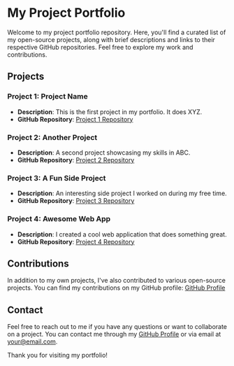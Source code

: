 # My Project Portfolio

Welcome to my project portfolio repository. Here, you'll find a curated list of my open-source projects, along with brief descriptions and links to their respective GitHub repositories. Feel free to explore my work and contributions.

## Projects

### Project 1: Project Name
- **Description**: This is the first project in my portfolio. It does XYZ.
- **GitHub Repository**: [Project 1 Repository](https://github.com/yourusername/project-1)

### Project 2: Another Project
- **Description**: A second project showcasing my skills in ABC.
- **GitHub Repository**: [Project 2 Repository](https://github.com/yourusername/project-2)

### Project 3: A Fun Side Project
- **Description**: An interesting side project I worked on during my free time.
- **GitHub Repository**: [Project 3 Repository](https://github.com/yourusername/project-3)

### Project 4: Awesome Web App
- **Description**: I created a cool web application that does something great.
- **GitHub Repository**: [Project 4 Repository](https://github.com/yourusername/project-4)

## Contributions

In addition to my own projects, I've also contributed to various open-source projects. You can find my contributions on my GitHub profile: [GitHub Profile](https://github.com/yourusername)

## Contact

Feel free to reach out to me if you have any questions or want to collaborate on a project. You can contact me through my [GitHub Profile](https://github.com/yourusername) or via email at your@email.com.

Thank you for visiting my portfolio!
